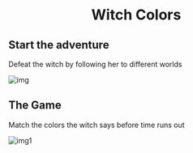 <h1 align="center" id="title">Witch Colors</h1>

<h2>Start the adventure</h2>
<p id="description">Defeat the witch by following her to different worlds</p>

![img](https://github.com/user-attachments/assets/65f0e9c4-35a5-42ea-afa0-1f34312ecedd)

<h2 id="title">The Game</h2>

<p id="description">Match the colors the witch says before time runs out</p>

![img1](https://github.com/user-attachments/assets/58916f23-9b1d-4972-bfdd-105a3d3b8dd5)
